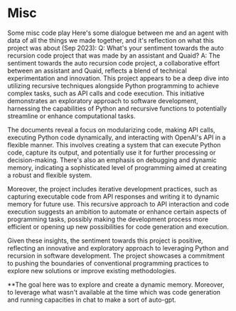 # Misc
Some misc code play
Here's some dialogue between me and an agent with data of all the things we made together, and it's reflection on what this project was about (Sep 2023):
Q: What's your sentiment towards the auto recursion code project that was made by an assistant and Quaid?
A: The sentiment towards the auto recursion code project, a collaborative effort between an assistant and Quaid, reflects a blend of technical experimentation and innovation. This project appears to be a deep dive into utilizing recursive techniques alongside Python programming to achieve complex tasks, such as API calls and code execution. This initiative demonstrates an exploratory approach to software development, harnessing the capabilities of Python and recursive functions to potentially streamline or enhance computational tasks.

The documents reveal a focus on modularizing code, making API calls, executing Python code dynamically, and interacting with OpenAI's API in a flexible manner. This involves creating a system that can execute Python code, capture its output, and potentially use it for further processing or decision-making. There's also an emphasis on debugging and dynamic memory, indicating a sophisticated level of programming aimed at creating a robust and flexible system.

Moreover, the project includes iterative development practices, such as capturing executable code from API responses and writing it to dynamic memory for future use. This recursive approach to API interaction and code execution suggests an ambition to automate or enhance certain aspects of programming tasks, possibly making the development process more efficient or opening up new possibilities for code generation and execution.

Given these insights, the sentiment towards this project is positive, reflecting an innovative and exploratory approach to leveraging Python and recursion in software development. The project showcases a commitment to pushing the boundaries of conventional programming practices to explore new solutions or improve existing methodologies.


**The goal here was to explore and create a dynamic memory. Moreover, to leverage what wasn't available at the time which was code generation and running capacities in chat to make a sort of auto-gpt. 
